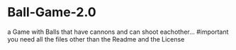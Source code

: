 # Ball-Game-2.0
a Game with Balls that have cannons and can shoot eachother...
  #important 
  you need all the files other than the Readme and the License
